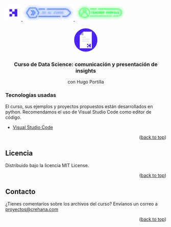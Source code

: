 <div id="top">
  <a href="https://www.crehana.com">
    <img src="images/logo.png" alt="Logo" width="50" height="50">
  </a>
  <a href="https://www.crehana.com/clases/v2/12680/detalle/">
    <img src="images/curso.png" alt="Logo" width="160" height="50">
  </a>
  <a href="https://www.linkedin.com/in/hugoportillar/">
    <img src="images/teacher.png" alt="Logo" width="160" height="50">
  </a>
</div>

<!-- PROJECT LOGO -->
<br />
<div align="center">
  <a href="https://github.com/data_science_presentacion_insights-hugo_portilla">
    <img src="images/project.png" alt="Logo" width="80" height="80">
  </a>

  <h3 align="center">Curso de Data Science: comunicación y presentación de insights</h3>
  <p align="center">con Hugo Portilla</h3> 
</div>

### Tecnologías usadas

El curso, sus ejemplos y proyectos propuestos están desarrollados en python.
Recomendamos el uso de Visual Studio Code como editor de código.

* [Visual Studio Code](https://code.visualstudio.com)

<p align="right">(<a href="#top">back to top</a>)</p>

<!-- LICENSE -->
## Licencia

Distribuido bajo la licencia MIT License. 

<p align="right">(<a href="#top">back to top</a>)</p>

<!-- CONTACT -->
## Contacto

¿Tienes comentarios sobre los archivos del curso? Envíanos un correo a proyectos@crehana.com

<p align="right">(<a href="#top">back to top</a>)</p>
